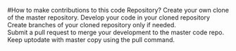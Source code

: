 #How to make contributions to this code Repository?
Create your own clone of the master repository.
Develop your code in your cloned repository
Create branches of your cloned repository only if needed.  
Submit a pull request to merge your development to the master code repo. 
Keep uptodate with master copy using the pull command.
